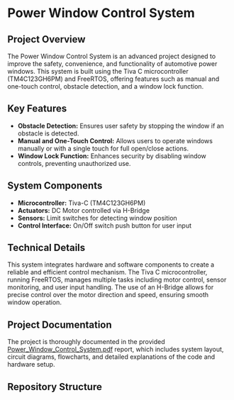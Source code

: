 # Power Window Control System

## Project Overview

The Power Window Control System is an advanced project designed to improve the safety, convenience, and functionality of automotive power windows. This system is built using the Tiva C microcontroller (TM4C123GH6PM) and FreeRTOS, offering features such as manual and one-touch control, obstacle detection, and a window lock function.

## Key Features

- **Obstacle Detection:** Ensures user safety by stopping the window if an obstacle is detected.
- **Manual and One-Touch Control:** Allows users to operate windows manually or with a single touch for full open/close actions.
- **Window Lock Function:** Enhances security by disabling window controls, preventing unauthorized use.

## System Components

- **Microcontroller:** Tiva-C (TM4C123GH6PM)
- **Actuators:** DC Motor controlled via H-Bridge
- **Sensors:** Limit switches for detecting window position
- **Control Interface:** On/Off switch push button for user input

## Technical Details

This system integrates hardware and software components to create a reliable and efficient control mechanism. The Tiva C microcontroller, running FreeRTOS, manages multiple tasks including motor control, sensor monitoring, and user input handling. The use of an H-Bridge allows for precise control over the motor direction and speed, ensuring smooth window operation.

## Project Documentation

The project is thoroughly documented in the provided [Power_Window_Control_System.pdf](docs/Power_Window_Control_System.pdf) report, which includes system layout, circuit diagrams, flowcharts, and detailed explanations of the code and hardware setup.

## Repository Structure

